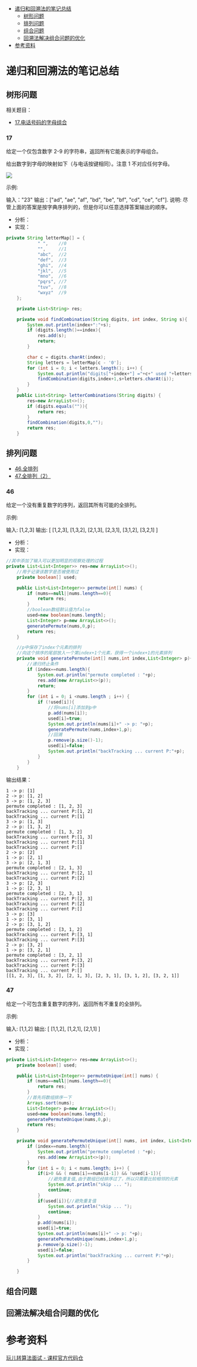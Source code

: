 <!-- GFM-TOC -->
* [递归和回溯法的笔记总结](#递归和回溯法的笔记总结)
    * [树形问题](#树形问题)
    * [排列问题](#排列问题)
    * [组合问题](#组合问题)
    * [回溯法解决组合问题的优化](#回溯法解决组合问题的优化)  
* [参考资料](#参考资料)
<!-- GFM-TOC -->

# 递归和回溯法的笔记总结
## 树形问题
相关题目：
<!-- GFM-TOC -->
* [17.电话号码的字母组合](#17)  
<!-- GFM-TOC -->
### 17
给定一个仅包含数字 2-9 的字符串，返回所有它能表示的字母组合。

给出数字到字母的映射如下（与电话按键相同）。注意 1 不对应任何字母。

![](../pict/s17.png)

示例:

输入："23"
输出：["ad", "ae", "af", "bd", "be", "bf", "cd", "ce", "cf"].
说明:
尽管上面的答案是按字典序排列的，但是你可以任意选择答案输出的顺序。
- 分析：
- 实现：
```java
private String letterMap[] = {
            " ",    //0
            "",     //1
            "abc",  //2
            "def",  //3
            "ghi",  //4
            "jkl",  //5
            "mno",  //6
            "pqrs", //7
            "tuv",  //8
            "wxyz"  //9
    };

    private List<String> res;

    private void findCombination(String digits, int index, String s){
        System.out.println(index+":"+s);
        if (digits.length()==index){
            res.add(s);
            return;
        }

        char c = digits.charAt(index);
        String letters = letterMap[c - '0'];
        for (int i = 0; i < letters.length(); i++) {
            System.out.println("digits["+index+"] ="+c+" used "+letters.charAt(i));
            findCombination(digits,index+1,s+letters.charAt(i));
        }
    }
    public List<String> letterCombinations(String digits) {
        res=new ArrayList<>();
        if (digits.equals("")){
            return res;
        }
        findCombination(digits,0,"");
        return res;
    }
```
## 排列问题
<!-- GFM-TOC -->
* [46.全排列](#46)  
* [47.全排列（2）](#46) 
<!-- GFM-TOC -->
### 46
给定一个没有重复数字的序列，返回其所有可能的全排列。

示例:

输入: [1,2,3]
输出:
[
  [1,2,3],
  [1,3,2],
  [2,1,3],
  [2,3,1],
  [3,1,2],
  [3,2,1]
]
- 分析：
- 实现：
```java
//其中添加了输入可以更加明显的观察处理的过程
private List<List<Integer>> res=new ArrayList<>();
    //用于记录该数字是否被使用过
    private boolean[] used;

    public List<List<Integer>> permute(int[] nums) {
        if (nums==null||nums.length==0){
            return res;
        }
        //boolean数组默认值为false
        used=new boolean[nums.length];
        List<Integer> p=new ArrayList<>();
        generatePermute(nums,0,p);
        return res;
    }

    //p中保存了index个元素的排列
    //向这个排序的尾部放入一个第index+1个元素，获得一个index+1的元素排列
    private void generatePermute(int[] nums,int index,List<Integer> p){
        //递归终止条件
        if (index==nums.length){
            System.out.println("permute completed : "+p);
            res.add(new ArrayList<>(p));
            return;
        }
        for (int i = 0; i <nums.length ; i++) {
            if (!used[i]){
                //将nums[i]添加到p中
                p.add(nums[i]);
                used[i]=true;
                System.out.println(nums[i]+" -> p: "+p);
                generatePermute(nums,index+1,p);
                //回溯
                p.remove(p.size()-1);
                used[i]=false;
                System.out.println("backTracking ... current P:"+p);
            }
        }
    }
```
输出结果：
````
1 -> p: [1]
2 -> p: [1, 2]
3 -> p: [1, 2, 3]
permute completed : [1, 2, 3]
backTracking ... current P:[1, 2]
backTracking ... current P:[1]
3 -> p: [1, 3]
2 -> p: [1, 3, 2]
permute completed : [1, 3, 2]
backTracking ... current P:[1, 3]
backTracking ... current P:[1]
backTracking ... current P:[]
2 -> p: [2]
1 -> p: [2, 1]
3 -> p: [2, 1, 3]
permute completed : [2, 1, 3]
backTracking ... current P:[2, 1]
backTracking ... current P:[2]
3 -> p: [2, 3]
1 -> p: [2, 3, 1]
permute completed : [2, 3, 1]
backTracking ... current P:[2, 3]
backTracking ... current P:[2]
backTracking ... current P:[]
3 -> p: [3]
1 -> p: [3, 1]
2 -> p: [3, 1, 2]
permute completed : [3, 1, 2]
backTracking ... current P:[3, 1]
backTracking ... current P:[3]
2 -> p: [3, 2]
1 -> p: [3, 2, 1]
permute completed : [3, 2, 1]
backTracking ... current P:[3, 2]
backTracking ... current P:[3]
backTracking ... current P:[]
[[1, 2, 3], [1, 3, 2], [2, 1, 3], [2, 3, 1], [3, 1, 2], [3, 2, 1]]
````
### 47
给定一个可包含重复数字的序列，返回所有不重复的全排列。

示例:

输入: [1,1,2]
输出:
[
  [1,1,2],
  [1,2,1],
  [2,1,1]
]
- 分析：
- 实现：
```java
private List<List<Integer>> res=new ArrayList<>();
    private boolean[] used;

    public List<List<Integer>> permuteUnique(int[] nums) {
        if (nums==null||nums.length==0){
            return res;
        }
        //首先将数组排序一下
        Arrays.sort(nums);
        List<Integer> p=new ArrayList<>();
        used=new boolean[nums.length];
        generatePermuteUnique(nums,0,p);
        return res;
    }

    private void generatePermuteUnique(int[] nums, int index, List<Integer> p) {
        if (index==nums.length){
            System.out.println("permute completed : "+p);
            res.add(new ArrayList<>(p));
        }
        for (int i = 0; i < nums.length; i++) {
            if(i>0 && ( nums[i]==nums[i-1]) && !used[i-1]){
                //避免重复值,由于数组已经排序过了，所以只需要比较相邻的元素
                System.out.println("skip ... ");
                continue;
            }
            if(used[i]){//避免重复值
                System.out.println("skip ... ");
                continue;
            }
            p.add(nums[i]);
            used[i]=true;
            System.out.println(nums[i]+" -> p: "+p);
            generatePermuteUnique(nums,index+1,p);
            p.remove(p.size()-1);
            used[i]=false;
            System.out.println("backTracking ... current P:"+p);
        }

    }
```
## 组合问题
## 回溯法解决组合问题的优化
# 参考资料
[玩儿转算法面试 - 课程官方代码仓](https://github.com/liuyubobobo/Play-with-Algorithm-Interview)


